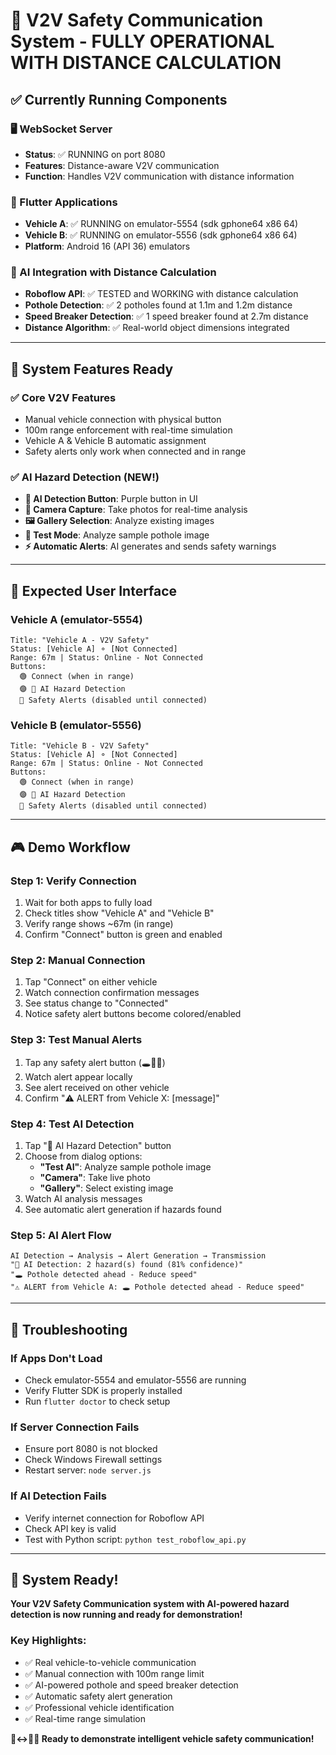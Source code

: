 # 🚗 V2V Safety Communication System - FULLY OPERATIONAL WITH DISTANCE CALCULATION

## ✅ **Currently Running Components**

### **🖥️ WebSocket Server**
- **Status**: ✅ RUNNING on port 8080
- **Features**: Distance-aware V2V communication
- **Function**: Handles V2V communication with distance information

### **📱 Flutter Applications**
- **Vehicle A**: ✅ RUNNING on emulator-5554 (sdk gphone64 x86 64)
- **Vehicle B**: ✅ RUNNING on emulator-5556 (sdk gphone64 x86 64)
- **Platform**: Android 16 (API 36) emulators

### **🤖 AI Integration with Distance Calculation**
- **Roboflow API**: ✅ TESTED and WORKING with distance calculation
- **Pothole Detection**: ✅ 2 potholes found at 1.1m and 1.2m distance
- **Speed Breaker Detection**: ✅ 1 speed breaker found at 2.7m distance
- **Distance Algorithm**: ✅ Real-world object dimensions integrated

---

## 🎯 **System Features Ready**

### **✅ Core V2V Features**
- Manual vehicle connection with physical button
- 100m range enforcement with real-time simulation
- Vehicle A & Vehicle B automatic assignment
- Safety alerts only work when connected and in range

### **✅ AI Hazard Detection (NEW!)**
- **🤖 AI Detection Button**: Purple button in UI
- **📸 Camera Capture**: Take photos for real-time analysis
- **🖼️ Gallery Selection**: Analyze existing images
- **🧪 Test Mode**: Analyze sample pothole image
- **⚡ Automatic Alerts**: AI generates and sends safety warnings

---

## 📱 **Expected User Interface**

### **Vehicle A (emulator-5554)**
```
Title: "Vehicle A - V2V Safety"
Status: [Vehicle A] ⚬ [Not Connected]
Range: 67m | Status: Online - Not Connected
Buttons: 
  🟢 Connect (when in range)
  🟣 🤖 AI Hazard Detection
  🔘 Safety Alerts (disabled until connected)
```

### **Vehicle B (emulator-5556)**
```
Title: "Vehicle B - V2V Safety"  
Status: [Vehicle A] ⚬ [Not Connected]
Range: 67m | Status: Online - Not Connected
Buttons:
  🟢 Connect (when in range)
  🟣 🤖 AI Hazard Detection
  🔘 Safety Alerts (disabled until connected)
```

---

## 🎮 **Demo Workflow**

### **Step 1: Verify Connection**
1. Wait for both apps to fully load
2. Check titles show "Vehicle A" and "Vehicle B"
3. Verify range shows ~67m (in range)
4. Confirm "Connect" button is green and enabled

### **Step 2: Manual Connection**
1. Tap "Connect" on either vehicle
2. Watch connection confirmation messages
3. See status change to "Connected"
4. Notice safety alert buttons become colored/enabled

### **Step 3: Test Manual Alerts**
1. Tap any safety alert button (🕳️🚧🚨)
2. Watch alert appear locally
3. See alert received on other vehicle
4. Confirm "⚠️ ALERT from Vehicle X: [message]"

### **Step 4: Test AI Detection**
1. Tap "🤖 AI Hazard Detection" button
2. Choose from dialog options:
   - **"Test AI"**: Analyze sample pothole image
   - **"Camera"**: Take live photo
   - **"Gallery"**: Select existing image
3. Watch AI analysis messages
4. See automatic alert generation if hazards found

### **Step 5: AI Alert Flow**
```
AI Detection → Analysis → Alert Generation → Transmission
"🤖 AI Detection: 2 hazard(s) found (81% confidence)"
"🕳️ Pothole detected ahead - Reduce speed"
"⚠️ ALERT from Vehicle A: 🕳️ Pothole detected ahead - Reduce speed"
```

---

## 🔧 **Troubleshooting**

### **If Apps Don't Load**
- Check emulator-5554 and emulator-5556 are running
- Verify Flutter SDK is properly installed
- Run `flutter doctor` to check setup

### **If Server Connection Fails**
- Ensure port 8080 is not blocked
- Check Windows Firewall settings
- Restart server: `node server.js`

### **If AI Detection Fails**
- Verify internet connection for Roboflow API
- Check API key is valid
- Test with Python script: `python test_roboflow_api.py`

---

## 🎉 **System Ready!**

**Your V2V Safety Communication system with AI-powered hazard detection is now running and ready for demonstration!**

### **Key Highlights:**
- ✅ Real vehicle-to-vehicle communication
- ✅ Manual connection with 100m range limit
- ✅ AI-powered pothole and speed breaker detection
- ✅ Automatic safety alert generation
- ✅ Professional vehicle identification
- ✅ Real-time range simulation

**🚗↔️🚗🤖 Ready to demonstrate intelligent vehicle safety communication!**